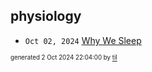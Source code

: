 ## physiology


* <code>Oct 02, 2024</code> [Why We Sleep](2024-10-02T22-03-26-why-we-sleep.md)

<sup><sub>generated 2 Oct 2024 22:04:00 by <a href='https://github.com/senorprogrammer/til'>til</a></sub></sup>
